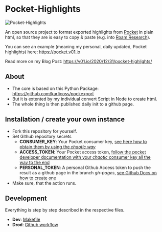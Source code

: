 # Pocket-Highlights

![Pocket-Highlights](https://v01.io/wp-content/uploads/2020/12/2020-12-31-v01-pocket-highlights.png "Pocket-Highlights")


An open source project to format exported highlights from [Pocket](https://app.getpocket.com) in plain html, so that they are is easy to copy & paste (e.g. into [Roam Research](https://roamresearch.com)). 

You can see an example (meaning my personal, daily updated, Pocket highlights) here: https://pocket.v01.io

Read more on my Blog Post: https://v01.io/2020/12/31/pocket-highlights/

## About 
* The core is based on this Python Package: https://github.com/karlicoss/pockexport
* But it is extented by my individual convert Script in Node to create html.
* The whole thing is then published daily init to a github page.

## Installation / create your own instance
* Fork this repository for yourself.
* Set Github repository secrets
    * __CONSUMER_KEY__: Your Pocket consumer key, [see here how to obtain them by using the _chaotic way_](https://github.com/karlicoss/pockexport)
    *  __ACCESS_TOKEN__: Your Pocket access token, [follow the pocket developer documentation with your _chaotic_ consumer key all the way to the end](https://getpocket.com/developer/docs/authentication)
    * __PERSONAL_TOKEN__: A personal Github Access token to push the result as a github page in the branch _gh-pages_, [see Github Docs on how to create one](https://docs.github.com/en/free-pro-team@latest/github/authenticating-to-github/creating-a-personal-access-token)
* Make sure, that the action runs. 


## Development
Everything is step by step described in the respective files.
* __Dev__: [Makefile](https://github.com/klausbreyer/pocket-highlights/blob/main/Makefile)
* __Drod__: [Github workflow](https://github.com/klausbreyer/pocket-highlights/blob/main/.github/workflows/main.yml)

